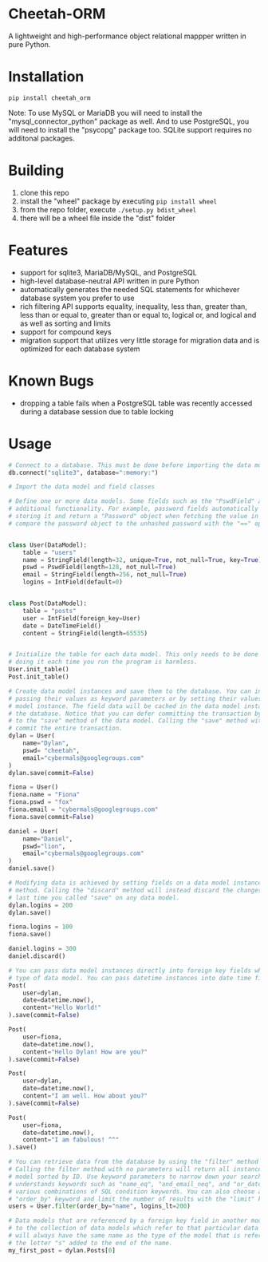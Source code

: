 # Cheetah-ORM
A lightweight and high-performance object relational mappper written in pure Python.


# Installation
`pip install cheetah_orm`

Note: To use MySQL or MariaDB you will need to install the "mysql_connector_python" package as well. And
to use PostgreSQL, you will need to install the "psycopg" package too. SQLite support requires no
additonal packages.


# Building
1. clone this repo
2. install the "wheel" package by executing `pip install wheel`
3. from the repo folder, execute `./setup.py bdist_wheel`
4. there will be a wheel file inside the "dist" folder


# Features
* support for sqlite3, MariaDB/MySQL, and PostgreSQL
* high-level database-neutral API written in pure Python
* automatically generates the needed SQL statements for whichever database system you prefer to
  use
* rich filtering API supports equality, inequality, less than, greater than, less than or equal
  to, greater than or equal to, logical or, and logical and as well as sorting and limits
* support for compound keys
* migration support that utilizes very little storage for migration data and is optimized for each
  database system


# Known Bugs
* dropping a table fails when a PostgreSQL table was recently accessed during a database session due to
  table locking


# Usage
```python
# Connect to a database. This must be done before importing the data model and field classes.
db.connect("sqlite3", database=":memory:")

# Import the data model and field classes

# Define one or more data models. Some fields such as the "PswdField" and "DateTimeField" have
# additional functionality. For example, password fields automatically hash the password before
# storing it and return a "Password" object when fetching the value in the field. You can then
# compare the password object to the unhashed password with the "==" operator.


class User(DataModel):
    table = "users"
    name = StringField(length=32, unique=True, not_null=True, key=True)
    pswd = PswdField(length=128, not_null=True)
    email = StringField(length=256, not_null=True)
    logins = IntField(default=0)


class Post(DataModel):
    table = "posts"
    user = IntField(foreign_key=User)
    date = DateTimeField()
    content = StringField(length=65535)


# Initialize the table for each data model. This only needs to be done once per data model, but
# doing it each time you run the program is harmless.
User.init_table()
Post.init_table()

# Create data model instances and save them to the database. You can initialize the fields by
# passing their values as keyword parameters or by setting their values after creating the data
# model instance. The field data will be cached in the data model instance until you save it to
# the database. Notice that you can defer committing the transaction by passing "commit = False"
# to the "save" method of the data model. Calling the "save" method without any parameters will
# commit the entire transaction.
dylan = User(
    name="Dylan",
    pswd= "cheetah",
    email="cybermals@googlegroups.com"
)
dylan.save(commit=False)

fiona = User()
fiona.name = "Fiona"
fiona.pswd = "fox"
fiona.email = "cybermals@googlegroups.com"
fiona.save(commit=False)

daniel = User(
    name="Daniel",
    pswd="lion",
    email="cybermals@googlegroups.com"
)
daniel.save()

# Modifying data is achieved by setting fields on a data model instance and calling its "save"
# method. Calling the "discard" method will instead discard the changes you have made since the
# last time you called "save" on any data model.
dylan.logins = 200
dylan.save()

fiona.logins = 100
fiona.save()

daniel.logins = 300
daniel.discard()

# You can pass data model instances directly into foreign key fields which reference that given
# type of data model. You can pass datetime instances into date time fields too.
Post(
    user=dylan,
    date=datetime.now(),
    content="Hello World!"
).save(commit=False)

Post(
    user=fiona,
    date=datetime.now(),
    content="Hello Dylan! How are you?"
).save(commit=False)

Post(
    user=dylan,
    date=datetime.now(),
    content="I am well. How about you?"
).save(commit=False)

Post(
    user=fiona,
    date=datetime.now(),
    content="I am fabulous! ^^"
).save()

# You can retrieve data from the database by using the "filter" method of a data model class.
# Calling the filter method with no parameters will return all instances of a particular data
# model sorted by ID. Use keyword parameters to narrow down your search. The filter method
# understands keywords such as "name_eq", "and_email_neq", and "or_date_gt", which represent
# various combinations of SQL condition keywords. You can also choose a field to sort by with the
# "order_by" keyword and limit the number of results with the "limit" keyword.
users = User.filter(order_by="name", logins_lt=200)

# Data models that are referenced by a foreign key field in another model will have a backreference
# to the collection of data models which refer to that particular data model. Said backreference
# will always have the same name as the type of the model that is referring to the other model with
# the letter "s" added to the end of the name.
my_first_post = dylan.Posts[0]
```
